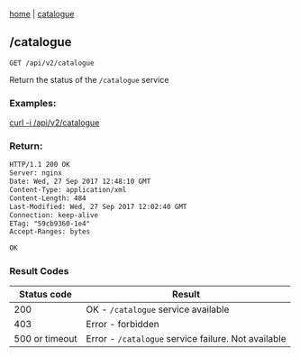 [home](/home) | [catalogue](/docs/api/v2/catalogue)

## /catalogue

`GET /api/v2/catalogue`

Return the status of the `/catalogue` service

### Examples: 

[curl -i /api/v2/catalogue](/api/v2/catalogue)


### Return:
```html
HTTP/1.1 200 OK
Server: nginx
Date: Wed, 27 Sep 2017 12:48:10 GMT
Content-Type: application/xml
Content-Length: 484
Last-Modified: Wed, 27 Sep 2017 12:02:40 GMT
Connection: keep-alive
ETag: "59cb9360-1e4"
Accept-Ranges: bytes

OK
```

### Result Codes
Status code|Result
---|---
200|OK - `/catalogue` service available
403|Error - forbidden
500 or timeout|Error - `/catalogue` service failure. Not available
